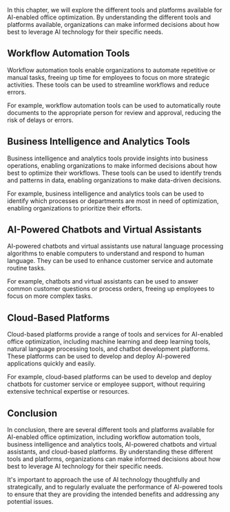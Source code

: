 
In this chapter, we will explore the different tools and platforms available for AI-enabled office optimization. By understanding the different tools and platforms available, organizations can make informed decisions about how best to leverage AI technology for their specific needs.

Workflow Automation Tools
-------------------------

Workflow automation tools enable organizations to automate repetitive or manual tasks, freeing up time for employees to focus on more strategic activities. These tools can be used to streamline workflows and reduce errors.

For example, workflow automation tools can be used to automatically route documents to the appropriate person for review and approval, reducing the risk of delays or errors.

Business Intelligence and Analytics Tools
-----------------------------------------

Business intelligence and analytics tools provide insights into business operations, enabling organizations to make informed decisions about how best to optimize their workflows. These tools can be used to identify trends and patterns in data, enabling organizations to make data-driven decisions.

For example, business intelligence and analytics tools can be used to identify which processes or departments are most in need of optimization, enabling organizations to prioritize their efforts.

AI-Powered Chatbots and Virtual Assistants
------------------------------------------

AI-powered chatbots and virtual assistants use natural language processing algorithms to enable computers to understand and respond to human language. They can be used to enhance customer service and automate routine tasks.

For example, chatbots and virtual assistants can be used to answer common customer questions or process orders, freeing up employees to focus on more complex tasks.

Cloud-Based Platforms
---------------------

Cloud-based platforms provide a range of tools and services for AI-enabled office optimization, including machine learning and deep learning tools, natural language processing tools, and chatbot development platforms. These platforms can be used to develop and deploy AI-powered applications quickly and easily.

For example, cloud-based platforms can be used to develop and deploy chatbots for customer service or employee support, without requiring extensive technical expertise or resources.

Conclusion
----------

In conclusion, there are several different tools and platforms available for AI-enabled office optimization, including workflow automation tools, business intelligence and analytics tools, AI-powered chatbots and virtual assistants, and cloud-based platforms. By understanding these different tools and platforms, organizations can make informed decisions about how best to leverage AI technology for their specific needs.

It's important to approach the use of AI technology thoughtfully and strategically, and to regularly evaluate the performance of AI-powered tools to ensure that they are providing the intended benefits and addressing any potential issues.
